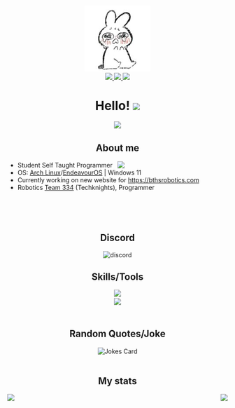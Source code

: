 <div id="header" align="center">
  <img src="./image.png" width="150"/>


  <div id="badges">
    <a href="https://www.instagram.com/cherraiee/">
        <img src="https://img.shields.io/badge/Instagram-E4405F?style=for-the-badge&logo=instagram&logoColor=white">
    </a>
    <a href="mailto:theofficialjerrypy@gmail.com">
        <img src="https://img.shields.io/badge/Gmail-D14836?style=for-the-badge&logo=gmail&logoColor=white">
    </a>
    <img src="https://img.shields.io/badge/Linux-FCC624?style=for-the-badge&logo=linux&logoColor=black">
  </div>
  <h1>
    <b>Hello!</b> <img src="https://media.giphy.com/media/hvRJCLFzcasrR4ia7z/giphy.gif" width="28">
  </h1>
  <img src="https://readme-typing-svg.herokuapp.com?font=Fira&size=22&duration=3000&color=1394CB&background=2E4AF000&center=true&vCenter=true&lines=Student+Developer;5+year+coding+experience;Web+Developer">

  <h2>About me</h2>
</div>  
<picture>
    <source media="(prefers-color-scheme: dark)" srcset="https://github-readme-stats.vercel.app/api?username=cherriae&theme=dark&show_icons=true">
    <img align="right" width="50%" src="https://github-readme-stats-ouuan.vercel.app/api?username=ouuan&show_icons=true">
</picture>

-   Student Self Taught Programmer
-   OS: [Arch Linux](https://archlinux.org/)/[EndeavourOS](https://endeavouros.com/) | Windows 11
-   Currently working on new website for https://bthsrobotics.com
-   Robotics [Team 334](https://github.com/team334) (Techknights), Programmer 

<br />
<br />
<br />
<div class="header" align="center">
  <h2> Discord </h2>
  <img src="https://discord-readme-badge.vercel.app/api?id=827660621662257162" alt="discord" height="175" width="400"/>
</div>

<div class="header" align="center">
  <h2>Skills/Tools</h2>
  <div>
    <img src="https://skillicons.dev/icons?i=py,html,css,javascript,mongodb,java,discord,heroku,react,nextjs,tailwind,arch,vercel,npm" />
    <br />
    <img src="https://skillicons.dev/icons?i=webstorm,pycharm,idea,vscode" />
  </div>
</div>

<div align="center" style="margin-top: 50px;">
  <h2>Random Quotes/Joke</h2>
  <img src="https://readme-jokes.vercel.app/api" alt="Jokes Card" align="center" />
</div>
<br />
<div class="header" align="center">
  <h2>My stats</h2>
  <img align="left" src="https://github-readme-streak-stats.herokuapp.com/?user=cherriae" />
  <img align="right" src="https://github-readme-stats.vercel.app/api/top-langs/?username=cherriae&layout=compact&theme=vision-friendly-dark" />
</div>


